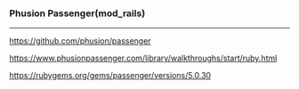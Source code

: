 ### Phusion Passenger(mod_rails)
---
https://github.com/phusion/passenger

https://www.phusionpassenger.com/library/walkthroughs/start/ruby.html

https://rubygems.org/gems/passenger/versions/5.0.30

```
```

```
```


```
```

